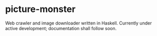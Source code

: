 # picture-monster

Web crawler and image downloader written in Haskell.
Currently under active development; documentation shall follow soon.
